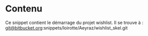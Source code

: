 Contenu
=======

Ce snippet contient le démarrage du projet wishlist.
Il se trouve à :
git@bitbucket.org:snippets/loirotte/Aeyraz/wishlist_skel.git